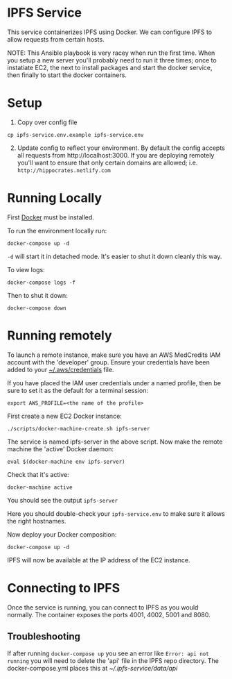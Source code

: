 # IPFS Service

This service containerizes IPFS using Docker.  We can configure IPFS to allow requests from certain hosts.

NOTE: This Ansible playbook is very racey when run the first time.  When you setup a new server you'll probably need to run it three times; once to instatiate EC2, the next to install packages and start the docker service, then finally to start the docker containers.

# Setup

1. Copy over config file

```
cp ipfs-service.env.example ipfs-service.env
```

2. Update config to reflect your environment.  By default the config accepts all requests from http://localhost:3000.  If you are deploying remotely you'll want to ensure that only certain domains are allowed; i.e. `http://hippocrates.netlify.com`

# Running Locally

First [Docker](https://www.docker.com/) must be installed.

To run the environment locally run:

```
docker-compose up -d
```

`-d` will start it in detached mode.  It's easier to shut it down cleanly this way.

To view logs:

```
docker-compose logs -f
```

Then to shut it down:

```
docker-compose down
```

# Running remotely

To launch a remote instance, make sure you have an AWS MedCredits IAM account with the 'developer' group.  Ensure your credentials have been added to your [~/.aws/credentials](https://docs.aws.amazon.com/cli/latest/userguide/cli-config-files.html) file.

If you have placed the IAM user credentials under a named profile, then be sure to set it as the default for a terminal session:

```
export AWS_PROFILE=<the name of the profile>
```

First create a new EC2 Docker instance:

```
./scripts/docker-machine-create.sh ipfs-server
```

The service is named ipfs-server in the above script.  Now make the remote machine the 'active' Docker daemon:

```
eval $(docker-machine env ipfs-server)
```

Check that it's active:

```
docker-machine active
```

You should see the output `ipfs-server`

Here you should double-check your `ipfs-service.env` to make sure it allows the right hostnames.

Now deploy your Docker composition:

```
docker-compose up -d
```

IPFS will now be available at the IP address of the EC2 instance.

# Connecting to IPFS

Once the service is running, you can connect to IPFS as you would normally.  The container exposes the ports 4001, 4002, 5001 and 8080.

## Troubleshooting

If after running `docker-compose up` you see an error like `Error: api not running` you will need to delete
the 'api' file in the IPFS repo directory.  The docker-compose.yml places this at *~/.ipfs-service/data/api*
